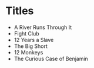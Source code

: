 # Titles

* A River Runs Through It
* Fight Club
* 12 Years a Slave
* The Big Short
* 12 Monkeys
* The Curious Case of Benjamin
